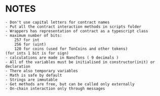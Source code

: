 # NOTES

    - Don't use capital letters for contract names
    - Put all the contract interaction methods in scripts folder
    - Wrappers has representation of contract as a typescript class
    - maximum number of bits:
        257 for int
        256 for (uint)
        120 for coins (used for TonCoins and other tokens)
    (for ints 1 bit is for sign)
    - calculations are made in NanoTons ( 9 decimals )
    - All of the variables must be initialised in constructor(init) or declaration
    - There also temporary variables
    - Math is safe by default
    - Strings are immutable
    - Get methods are free, but can be called only externally
    - On-chain interaction only through messages 